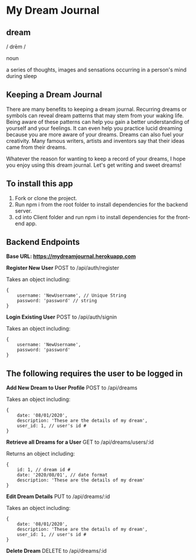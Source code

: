 # My Dream Journal

## dream

/ drēm /

noun

a series of thoughts, images and sensations occurring in a person's mind during sleep


## Keeping a Dream Journal

There are many benefits to keeping a dream journal. Recurring dreams or symbols can reveal dream patterns that may stem from your waking life. Being aware of these patterns can help you gain a better understanding of yourself and your feelings. It can even help you practice lucid dreaming because you are more aware of your dreams. Dreams can also fuel your creativity. Many famous writers, artists and inventors say that their ideas came from their dreams.

Whatever the reason for wanting to keep a record of your dreams, I hope you enjoy using this dream journal. Let's get writing and sweet dreams!



## To install this app
1. Fork or clone the project.
2. Run npm i from the root folder to install dependencies for the backend server.
3. cd into Client folder and run npm i to install dependencies for the front-end app.

## Backend Endpoints

**Base URL: https://mydreamjournal.herokuapp.com**

**Register New User**
POST to /api/auth/register

Takes an object including:
```
{
    username: 'NewUsername', // Unique String
    password: 'password' // string
}
```

**Login Existing User**
POST to /api/auth/signin

Takes an object including:
```
{
    username: 'NewUsername',
    password: 'password'
}
```

## The following requires the user to be logged in

**Add New Dream to User Profile**
POST to /api/dreams

Takes an object including:
```
{
    date: '08/01/2020',
    description: 'These are the details of my dream',
    user_id: 1, // user's id #
}
```

**Retrieve all Dreams for a User**
GET to /api/dreams/users/:id

Returns an object including:
```
{
    id: 1, // dream id #
    date: '2020/08/01', // date format
    description: 'These are the details of my dream'
}
```

**Edit Dream Details**
PUT to /api/dreams/:id

Takes an object including:
```
{
    date: '08/01/2020',
    description: 'These are the details of my dream',
    user_id: 1, // user's id #
}
```

**Delete Dream**
DELETE to /api/dreams/:id



